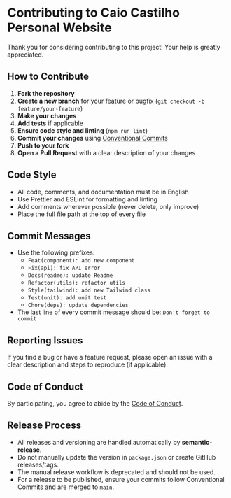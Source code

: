 # Contributing to Caio Castilho Personal Website

Thank you for considering contributing to this project! Your help is greatly appreciated.

## How to Contribute

1. **Fork the repository**
2. **Create a new branch** for your feature or bugfix (`git checkout -b feature/your-feature`)
3. **Make your changes**
4. **Add tests** if applicable
5. **Ensure code style and linting** (`npm run lint`)
6. **Commit your changes** using [Conventional Commits](https://www.conventionalcommits.org/en/v1.0.0/)
7. **Push to your fork**
8. **Open a Pull Request** with a clear description of your changes

## Code Style

- All code, comments, and documentation must be in English
- Use Prettier and ESLint for formatting and linting
- Add comments wherever possible (never delete, only improve)
- Place the full file path at the top of every file

## Commit Messages

- Use the following prefixes:
  - `Feat(component): add new component`
  - `Fix(api): fix API error`
  - `Docs(readme): update Readme`
  - `Refactor(utils): refactor utils`
  - `Style(tailwind): add new Tailwind class`
  - `Test(unit): add unit test`
  - `Chore(deps): update dependencies`
- The last line of every commit message should be: `Don't forget to commit`

## Reporting Issues

If you find a bug or have a feature request, please open an issue with a clear description and steps to reproduce (if applicable).

## Code of Conduct

By participating, you agree to abide by the [Code of Conduct](CODE_OF_CONDUCT.md).

## Release Process

- All releases and versioning are handled automatically by **semantic-release**.
- Do not manually update the version in `package.json` or create GitHub releases/tags.
- The manual release workflow is deprecated and should not be used.
- For a release to be published, ensure your commits follow Conventional Commits and are merged to `main`. 
